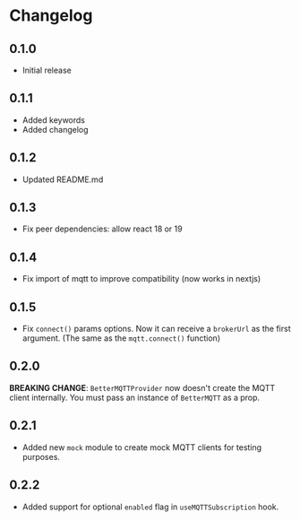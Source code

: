 # Changelog

## 0.1.0

- Initial release

## 0.1.1

- Added keywords
- Added changelog

## 0.1.2

- Updated README.md

## 0.1.3

- Fix peer dependencies: allow react 18 or 19

## 0.1.4

- Fix import of mqtt to improve compatibility (now works in nextjs)

## 0.1.5

- Fix `connect()` params options. Now it can receive a `brokerUrl` as the first argument.
  (The same as the `mqtt.connect()` function)

## 0.2.0

**BREAKING CHANGE**: `BetterMQTTProvider` now doesn't create the MQTT client internally. You must pass an instance of `BetterMQTT` as a prop.

## 0.2.1

- Added new `mock` module to create mock MQTT clients for testing purposes.

## 0.2.2

- Added support for optional `enabled` flag in `useMQTTSubscription` hook.
